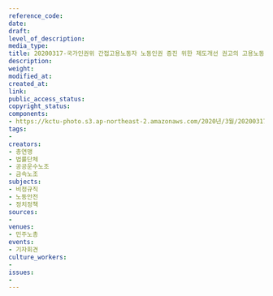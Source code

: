 ```yaml
---
reference_code: 
date: 
draft: 
level_of_description: 
media_type: 
title: 20200317-국가인권위 간접고용노동자 노동인권 증진 위한 제도개선 권고의 고용노동부 답변 규탄 민주노총 기자회견
description: 
weight: 
modified_at: 
created_at: 
link: 
public_access_status: 
copyright_status: 
components:
- https://kctu-photo.s3.ap-northeast-2.amazonaws.com/2020년/3월/20200317-국가인권위+간접고용노동자+노동인권+증진+위한+제도개선+권고의+고용노동부+답변+규탄+민주노총+기자회견/_DSC2449.jpg
tags:
- 
creators:
- 총연맹
- 법률단체
- 공공운수노조
- 금속노조
subjects:
- 비정규직
- 노동안전
- 정치정책
sources:
- 
venues:
- 민주노총
events:
- 기자회견
culture_workers:
- 
issues:
- 
---
```


